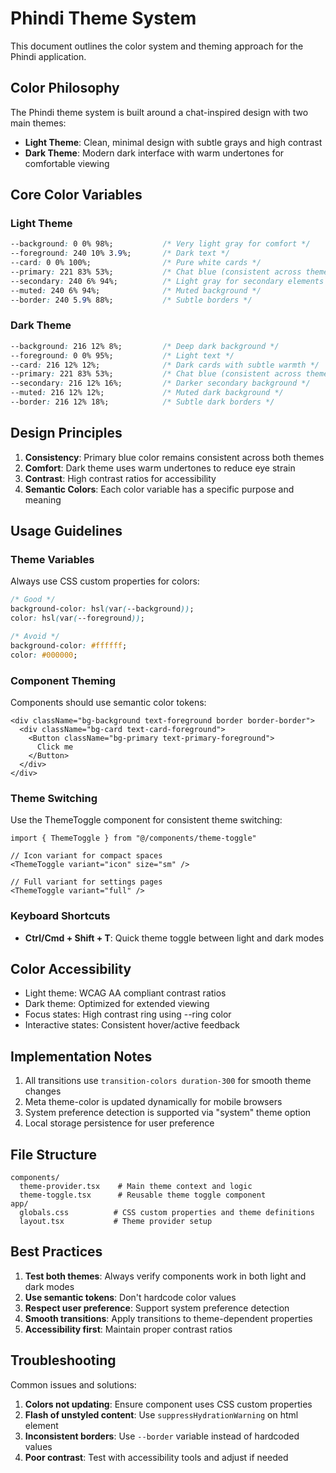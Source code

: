 # Phindi Theme System

This document outlines the color system and theming approach for the Phindi application.

## Color Philosophy

The Phindi theme system is built around a chat-inspired design with two main themes:
- **Light Theme**: Clean, minimal design with subtle grays and high contrast
- **Dark Theme**: Modern dark interface with warm undertones for comfortable viewing

## Core Color Variables

### Light Theme
```css
--background: 0 0% 98%;           /* Very light gray for comfort */
--foreground: 240 10% 3.9%;       /* Dark text */
--card: 0 0% 100%;                /* Pure white cards */
--primary: 221 83% 53%;           /* Chat blue (consistent across themes) */
--secondary: 240 6% 94%;          /* Light gray for secondary elements */
--muted: 240 6% 94%;              /* Muted background */
--border: 240 5.9% 88%;           /* Subtle borders */
```

### Dark Theme
```css
--background: 216 12% 8%;         /* Deep dark background */
--foreground: 0 0% 95%;           /* Light text */
--card: 216 12% 12%;              /* Dark cards with subtle warmth */
--primary: 221 83% 53%;           /* Chat blue (consistent across themes) */
--secondary: 216 12% 16%;         /* Darker secondary background */
--muted: 216 12% 12%;             /* Muted dark background */
--border: 216 12% 18%;            /* Subtle dark borders */
```

## Design Principles

1. **Consistency**: Primary blue color remains consistent across both themes
2. **Comfort**: Dark theme uses warm undertones to reduce eye strain
3. **Contrast**: High contrast ratios for accessibility
4. **Semantic Colors**: Each color variable has a specific purpose and meaning

## Usage Guidelines

### Theme Variables
Always use CSS custom properties for colors:
```css
/* Good */
background-color: hsl(var(--background));
color: hsl(var(--foreground));

/* Avoid */
background-color: #ffffff;
color: #000000;
```

### Component Theming
Components should use semantic color tokens:
```tsx
<div className="bg-background text-foreground border border-border">
  <div className="bg-card text-card-foreground">
    <Button className="bg-primary text-primary-foreground">
      Click me
    </Button>
  </div>
</div>
```

### Theme Switching
Use the ThemeToggle component for consistent theme switching:
```tsx
import { ThemeToggle } from "@/components/theme-toggle"

// Icon variant for compact spaces
<ThemeToggle variant="icon" size="sm" />

// Full variant for settings pages
<ThemeToggle variant="full" />
```

### Keyboard Shortcuts
- **Ctrl/Cmd + Shift + T**: Quick theme toggle between light and dark modes

## Color Accessibility

- Light theme: WCAG AA compliant contrast ratios
- Dark theme: Optimized for extended viewing
- Focus states: High contrast ring using --ring color
- Interactive states: Consistent hover/active feedback

## Implementation Notes

1. All transitions use `transition-colors duration-300` for smooth theme changes
2. Meta theme-color is updated dynamically for mobile browsers
3. System preference detection is supported via "system" theme option
4. Local storage persistence for user preference

## File Structure

```
components/
  theme-provider.tsx    # Main theme context and logic
  theme-toggle.tsx      # Reusable theme toggle component
app/
  globals.css          # CSS custom properties and theme definitions
  layout.tsx           # Theme provider setup
```

## Best Practices

1. **Test both themes**: Always verify components work in both light and dark modes
2. **Use semantic tokens**: Don't hardcode color values
3. **Respect user preference**: Support system preference detection
4. **Smooth transitions**: Apply transitions to theme-dependent properties
5. **Accessibility first**: Maintain proper contrast ratios

## Troubleshooting

Common issues and solutions:

1. **Colors not updating**: Ensure component uses CSS custom properties
2. **Flash of unstyled content**: Use `suppressHydrationWarning` on html element
3. **Inconsistent borders**: Use `--border` variable instead of hardcoded values
4. **Poor contrast**: Test with accessibility tools and adjust if needed
